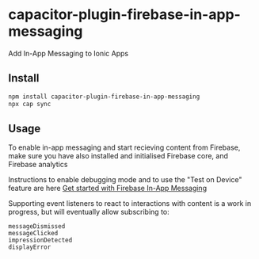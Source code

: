 # capacitor-plugin-firebase-in-app-messaging

Add In-App Messaging to Ionic Apps

## Install

```bash
npm install capacitor-plugin-firebase-in-app-messaging
npx cap sync
```

## Usage

To enable in-app messaging and start recieving content from Firebase, make sure you have also installed and initialised Firebase core, and Firebase analytics

Instructions to enable debugging mode and to use the "Test on Device" feature are here [Get started with Firebase In-App Messaging](https://firebase.google.com/docs/in-app-messaging/get-started?platform=ios)

Supporting event listeners to react to interactions with content is a work in progress, but will eventually allow subscribing to:

```
messageDismissed
messageClicked
impressionDetected
displayError
```
